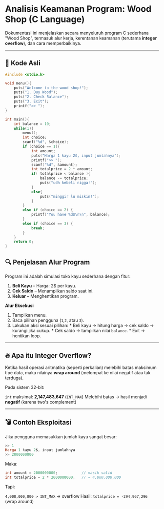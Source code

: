 # Analisis Keamanan Program: Wood Shop (C Language)

Dokumentasi ini menjelaskan secara menyeluruh program C sederhana "Wood Shop", termasuk alur kerja, kerentanan keamanan (terutama **integer overflow**), dan cara memperbaikinya.

---

## 📄 Kode Asli

```c
#include <stdio.h>

void menu(){
    puts("Welcome to the wood shop!");
    puts("1. Buy Wood");
    puts("2. Check Balance");
    puts("3. Exit");
    printf(">> ");
}

int main(){
    int balance = 10;
    while(1){
        menu();
        int choice;
        scanf("%d", &choice);
        if (choice == 1){
            int amount;
            puts("Harga 1 kayu 2$, input jumlahnya");
            printf(">> ");
            scanf("%d", &amount);
            int totalprice = 2 * amount;
            if( totalprice < balance ){
                balance -= totalprice;
                puts("udh kebeli nigga!");
            }
            else{
                puts("minggir lu miskin!");
            }
        }
        else if (choice == 2) {
            printf("You have %d$\n\n", balance);
        }
        else if (choice == 3) {
            break;
        }
    }
    return 0;
}
```

## 🔍 Penjelasan Alur Program

Program ini adalah simulasi toko kayu sederhana dengan fitur:
  1. __Beli Kayu__ – Harga: 2$ per kayu.
  2. __Cek Saldo__ – Menampilkan saldo saat ini.
  3. __Keluar__ – Menghentikan program.

__Alur Eksekusi__
  1. Tampilkan menu.
  2. Baca pilihan pengguna (`1`,`2`, atau `3`).
  3. Lakukan aksi sesuai pilihan:
    * Beli kayu → hitung harga → cek saldo → kurangi jika cukup.
    * Cek saldo → tampilkan nilai `balance`.
    * Exit → hentikan loop.

---

## 🔥 Apa itu Integer Overflow?

Ketika hasil operasi aritmatika (seperti perkalian) melebihi batas maksimum tipe data, maka nilainya __wrap around__ (melompat ke nilai negatif atau tak terduga).

Pada sistem 32-bit:

`int` maksimal: __2,147,483,647__ (`INT_MAX`)
Melebihi batas → hasil menjadi __negatif__ (karena two's complement)

---

## 💣 Contoh Eksploitasi

Jika pengguna memasukkan jumlah kayu sangat besar:

```powershell
>> 1
Harga 1 kayu 2$, input jumlahnya
>> 2000000000
```

Maka:

```c
int amount = 2000000000;           // masih valid
int totalprice = 2 * 2000000000;   // = 4,000,000,000
```

Tapi:

`4,000,000,000 > INT_MAX` → overflow
Hasil: `totalprice = -294,967,296` (wrap around)